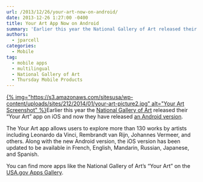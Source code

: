 ```yaml
---
url: /2013/12/26/your-art-now-on-android/
date: 2013-12-26 1:27:00 -0400
title: Your Art App Now on Android
summary: 'Earlier this year the National Gallery of Art released their &amp;#8220;Your Art&amp;#8221; app on iOS and now they have released an Android version. The Your Art app allows users to explore more than 130 works by artists including Leonardo da Vinci, Rembrandt van Rijn, Johannes Vermeer, and others. Along with'
authors:
  - jparcell
categories:
  - Mobile
tag:
  - mobile apps
  - multilingual
  - National Gallery of Art
  - Thursday Mobile Products
---
```


[{% img="https://s3.amazonaws.com/sitesusa/wp-content/uploads/sites/212/2014/01/your-art-picture2.jpg" alt="Your Art Screenshot" %}](https://s3.amazonaws.com/sitesusa/wp-content/uploads/sites/212/2014/01/your-art-picture2.jpg)Earlier this year the [National Gallery of Art](http://www.nga.gov/content/ngaweb.html) released their &#8220;Your Art&#8221; app on iOS and now they have released [an Android version](http://apps.usa.gov/yourart.shtml).

The Your Art app allows users to explore more than 130 works by artists including Leonardo da Vinci, Rembrandt van Rijn, Johannes Vermeer, and others. Along with the new Android version, the iOS version has been updated to be available in French, English, Mandarin, Russian, Japanese, and Spanish.

You can find more apps like the National Gallery of Art&#8217;s &#8220;Your Art&#8221; on the [USA.gov Apps Gallery](http://apps.usa.gov).